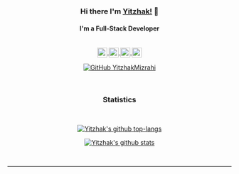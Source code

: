 <!--
**YitzhakMizrahi/YitzhakMizrahi** is a ✨ _special_ ✨ repository because its `README.md` (this file) appears on your GitHub profile.

Here are some ideas to get you started:

- 🔭 I’m currently working on ...
- 🌱 I’m currently learning ...
- 👯 I’m looking to collaborate on ...
- 🤔 I’m looking for help with ...
- 💬 Ask me about ...
- 📫 How to reach me: ...
- 😄 Pronouns: ...
- ⚡ Fun fact: ...
-->
<div align="center">
  
  ### Hi there I'm [Yitzhak!](https://www.ymizrahi.com) 👋
  #### I'm a Full-Stack Developer

  <br/>
  <a href="https://www.facebook.com/mizrahiyitzhak">
    <img align="center" alt="Facebook" width="22px" src="https://cdn.jsdelivr.net/npm/simple-icons@v3/icons/facebook.svg" />
  </a>
  <a href="https://www.linkedin.com/in/aviparshan/">
    <img align="center" alt="Linkedin" width="22px" src="https://cdn.jsdelivr.net/npm/simple-icons@v3/icons/linkedin.svg" />
  </a>
  <a href="https://www.instagram.com/aviparshan/">
    <img align="center" alt="Instagram" width="22px" src="https://cdn.jsdelivr.net/npm/simple-icons@v3/icons/instagram.svg" />
  </a>
  <a href="https://github.com/YitzhakMizrahi">
    <img align="center" alt="GitHub" width="22px" src="https://cdn.jsdelivr.net/npm/simple-icons@v3/icons/github.svg" />
  </a>

[![GitHub YitzhakMizrahi](https://img.shields.io/github/followers/YitzhakMizrahi?label=follow&style=social)](https://github.com/YitzhakMizrahi)

  <br />

  <h3>Statistics</h3>

  <br />
  
  <div>
  
[![Yitzhak's github top-langs](https://github-readme-stats.vercel.app/api/top-langs/?username=YitzhakMizrahi&layout=compact&show_icons=true&theme=nord)](https://github.com/anuraghazra/github-readme-stats)
  
[![Yitzhak's github stats](https://github-readme-stats.vercel.app/api?username=YitzhakMizrahi&layout=compact&show_icons=true&theme=nord)](https://github.com/anuraghazra/github-readme-stats)
  
  </div>
  
  <br />

</div>

*************
